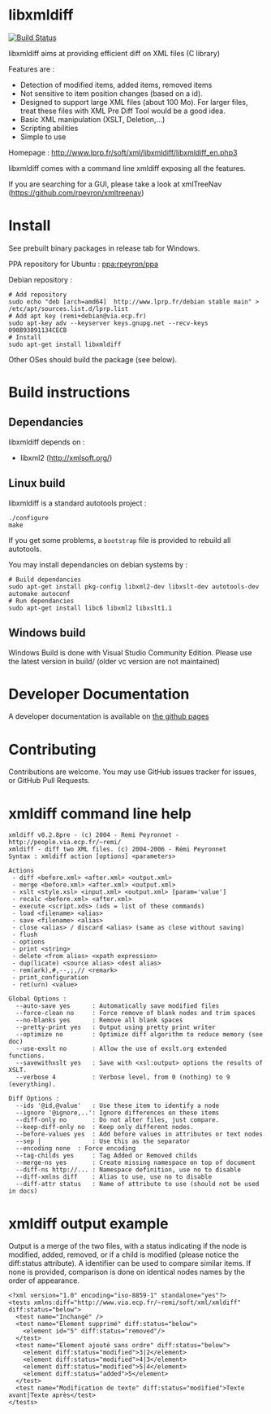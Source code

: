# libxmldiff
[![Build Status](https://travis-ci.org/rpeyron/libxmldiff.svg?branch=master)](https://travis-ci.org/rpeyron/libxmldiff)

libxmldiff aims at providing efficient diff on XML files (C library)

Features are :
  * Detection of modified items, added items, removed items
  * Not sensitive to item position changes (based on a id).
  * Designed to support large XML files (about 100 Mo). For larger files, treat these files with XML Pre Diff Tool would be a good idea.
  * Basic XML manipulation (XSLT, Deletion,...)
  * Scripting abilities
  * Simple to use

Homepage : http://www.lprp.fr/soft/xml/libxmldiff/libxmldiff_en.php3

libxmldiff comes with a command line xmldiff exposing all the features.

If you are searching for a GUI, please take a look at xmlTreeNav (https://github.com/rpeyron/xmltreenav)

# Install

See prebuilt binary packages in release tab for Windows.

PPA repository for Ubuntu : [ppa:rpeyron/ppa](https://launchpad.net/~rpeyron/+archive/ubuntu/ppa)

Debian repository :
```
# Add repository
sudo echo "deb [arch=amd64]  http://www.lprp.fr/debian stable main" > /etc/apt/sources.list.d/lprp.list
# Add apt key (remi+debian@via.ecp.fr)
sudo apt-key adv --keyserver keys.gnupg.net --recv-keys 090B93891134CECB
# Install
sudo apt-get install libxmldiff
```


Other OSes should build the package (see below).

# Build instructions

## Dependancies

libxmldiff depends on :
- libxml2 (http://xmlsoft.org/)

## Linux build

libxmldiff is a standard autotools project :

```
./configure
make
```

If you get some problems, a `bootstrap` file is provided to rebuild all autotools.

You may install dependancies on debian systems by :
```
# Build dependancies
sudo apt-get install pkg-config libxml2-dev libxslt-dev autotools-dev automake autoconf
# Run dependancies
sudo apt-get install libc6 libxml2 libxslt1.1 
```


## Windows build

Windows Build is done with Visual Studio Community Edition. 
Please use the latest version in build/ (older vc version are not maintained)

# Developer Documentation

A developer documentation is available on [the github pages](https://rpeyron.github.io/libxmldiff/html/)

# Contributing

Contributions are welcome. You may use GitHub issues tracker for issues, or GitHub Pull Requests.

# xmldiff command line help

```
xmldiff v0.2.8pre - (c) 2004 - Remi Peyronnet - http://people.via.ecp.fr/~remi/
xmldiff - diff two XML files. (c) 2004-2006 - Rémi Peyronnet
Syntax : xmldiff action [options] <parameters>

Actions
 - diff <before.xml> <after.xml> <output.xml>
 - merge <before.xml> <after.xml> <output.xml>
 - xslt <style.xsl> <input.xml> <output.xml> [param='value']
 - recalc <before.xml> <after.xml>
 - execute <script.xds> (xds = list of these commands)
 - load <filename> <alias>
 - save <filename> <alias>
 - close <alias> / discard <alias> (same as close without saving)
 - flush
 - options
 - print <string>
 - delete <from alias> <xpath expression>
 - dup(licate) <source alias> <dest alias>
 - rem(ark),#,--,;,// <remark>
 - print_configuration
 - ret(urn) <value>

Global Options : 
  --auto-save yes      : Automatically save modified files
  --force-clean no     : Force remove of blank nodes and trim spaces
  --no-blanks yes      : Remove all blank spaces
  --pretty-print yes   : Output using pretty print writer
  --optimize no        : Optimize diff algorithm to reduce memory (see doc)
  --use-exslt no       : Allow the use of exslt.org extended functions.
  --savewithxslt yes   : Save with <xsl:output> options the results of XSLT.
  --verbose 4          : Verbose level, from 0 (nothing) to 9 (everything).

Diff Options : 
  --ids '@id,@value'   : Use these item to identify a node
  --ignore '@ignore,..': Ignore differences on these items
  --diff-only no       : Do not alter files, just compare.
  --keep-diff-only no  : Keep only different nodes.
  --before-values yes  : Add before values in attributes or text nodes
  --sep |              : Use this as the separator
  --encoding none  : Force encoding
  --tag-childs yes     : Tag Added or Removed childs
  --merge-ns yes       : Create missing namespace on top of document
  --diff-ns http://... : Namespace definition, use no to disable
  --diff-xmlns diff    : Alias to use, use no to disable
  --diff-attr status   : Name of attribute to use (should not be used in docs)

```
# xmldiff output example

Output is a merge of the two files, with a status indicating if the node is modified, added, removed, or if a child is modified (please notice the diff:status attribute). A identifier can be used to compare similar items. If none is provided, comparison is done on identical nodes names by the order of appearance.

```
<?xml version="1.0" encoding="iso-8859-1" standalone="yes"?>
<tests xmlns:diff="http://www.via.ecp.fr/~remi/soft/xml/xmldiff" diff:status="below">
  <test name="Inchangé" />
  <test name="Element supprimé" diff:status="below">
    <element id="5" diff:status="removed"/>
  </test>
  <test name="Element ajouté sans ordre" diff:status="below">
    <element diff:status="modified">3|2</element>
    <element diff:status="modified">4|3</element>
    <element diff:status="modified">5|4</element>
    <element diff:status="added">5</element>
  </test>
  <test name="Modification de texte" diff:status="modified">Texte avant|Texte après</test>
</tests>
```



